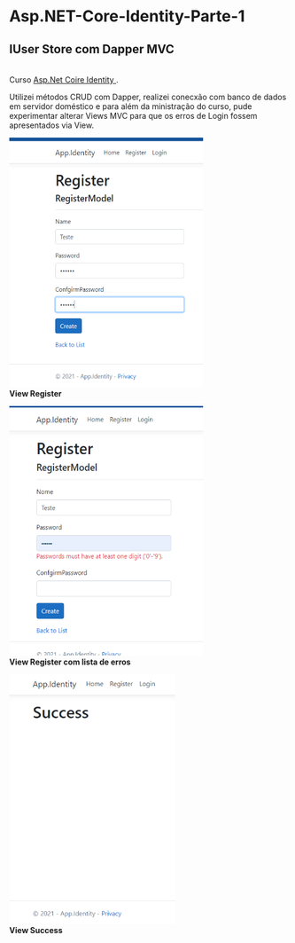 <!Doctype HTML>
<html>
  <head>
  <h1>Asp.NET-Core-Identity-Parte-1</h1>
  </head>
      <body>
        <h2>IUser Store com Dapper MVC</h2>
          <br>Curso <a href=https://www.udemy.com/course/aspnet-core-identity/> Asp.Net Coire Identity </a>.</br>
          </p>
          Utilizei métodos CRUD com Dapper, realizei conecxão com banco de dados em servidor doméstico e para além da ministração do curso, pude experimentar
          alterar Views MVC para que os erros de Login fossem apresentados via View.
          </p>
          <img src="https://github.com/IngrithReis/Asp.NET-Core-Identity-Parte-1/blob/master/screenshot/Registro.PNG" height ="450" width ="350"> 
          <footer><strong> View Register</strong></footer>
          </p>
          <img src="https://github.com/IngrithReis/Asp.NET-Core-Identity-Parte-1/blob/master/screenshot/errosLista.PNG" height ="450" width ="350"> 
          <footer><strong> View Register com lista de erros</strong></footer>
          </p>
          <img src="https://github.com/IngrithReis/Asp.NET-Core-Identity-Parte-1/blob/master/screenshot/sucess.PNG" height ="450" width ="300"> 
          <footer><strong> View Success</strong></footer>
      </body>
</htm>





